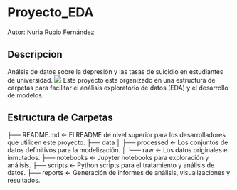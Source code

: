 # Proyecto_EDA

Autor: Nuria Rubio Fernández

## Descripcion
Análsis de datos sobre la depresión y las tasas de suicidio en estudiantes de universidad.
![](https://www.bing.com/images/search?view=detailV2&ccid=AJpjsG6t&id=554CCD13A488756A5988982654F52FDE53B2E260&thid=OIP.AJpjsG6tIF0h5Dpr5BbdMwAAAA&mediaurl=https%3a%2f%2fimg.freepik.com%2fvektoren-kostenlos%2fangst-oder-panikattacke-trauriger-mann-mit-gesenktem-kopf-erschrocken-von-seinem-eigenen-schatten-depressive-einsamkeit-angst-konzept_186332-387.jpg%3fsize%3d338%26ext%3djpg&cdnurl=https%3a%2f%2fth.bing.com%2fth%2fid%2fR.009a63b06ead205d21e43a6be416dd33%3frik%3dYOKyU94v9VQmmA%26pid%3dImgRaw%26r%3d0&exph=338&expw=338&q=depresion+en+estudiantes+animation&simid=607994961490615462&FORM=IRPRST&ck=2383A092BD4B43403653C738FE20BA6F&selectedIndex=13&itb=0)
Este proyecto esta organizado en una estructura de carpetas para facilitar el análisis exploratorio de datos (EDA) y el desarrollo de modelos.


## Estructura de Carpetas

├── README.md <- El README de nivel superior para los desarrolladores que utilicen este proyecto. 
├── data 
│ ├── processed <- Los conjuntos de datos definitivos para la modelización. 
│ └── raw <- Los datos originales e inmutados. 
├── notebooks <- Jupyter notebooks para exploración y análisis. 
├── scripts <- Python scripts para el tratamiento y análisis de datos. 
├── reports <- Generación de informes de análisis, visualizaciones y resultados.
```
